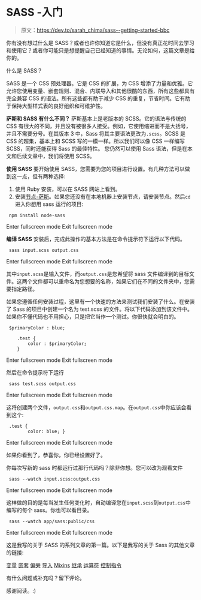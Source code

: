 # SASS -入门

> 原文：<https://dev.to/sarah_chima/sass--getting-started-bbc>

你有没有想过什么是 SASS？或者也许你知道它是什么，但没有真正花时间去学习和使用它？或者你可能只是想提醒自己已经知道的事情。无论如何，这篇文章是给你的。

什么是 SASS？

SASS 是一个 CSS 预处理器。它是 CSS 的扩展，为 CSS 增添了力量和优雅。它允许您使用变量、嵌套规则、混合、内联导入和其他很酷的东西，所有这些都具有完全兼容 CSS 的语法。所有这些都有助于减少 CSS 的重复，节省时间。它有助于保持大型样式表的良好组织和可维护性。

**萨斯和 SASS 有什么不同？**
萨斯基本上是老版本的 SCSS。它的语法与传统的 CSS 有很大的不同，并且没有被很多人接受。例如，它使用缩进而不是大括号，并且不需要分号。在其版本 3 中，Sass 将其主要语法更改为`.scss`。SCSS 是 CSS 的超集，基本上和 SCSS 写的一模一样。所以我们可以像 CSS 一样编写 SCSS，同时还能获得 Sass 的最佳特性。
您仍然可以使用 Sass 语法，但是在本文和后续文章中，我们将使用 SCSS。

**使用 SASS**
要开始使用 SASS，您需要为您的项目进行设置。有几种方法可以做到这一点，但有两种选择:

1.  使用 Ruby 安装，可以在 SASS 网站上看到。
2.  安装[节点-萨斯](https://www.npmjs.com/package/node-sass)。如果您还没有在本地机器上安装节点，请安装节点。然后`cd`进入你想用 sass 运行的项目:

```
 npm install node-sass 
```

Enter fullscreen mode Exit fullscreen mode

**编译 SASS** 安装后，完成此操作的基本方法是在命令提示符下运行以下代码。

```
 sass input.scss output.css 
```

Enter fullscreen mode Exit fullscreen mode

其中`input.scss`是输入文件，而`output.css`是您希望将 sass 文件编译到的目标文件。这两个文件都可以重命名为您想要的名称，如果它们在不同的文件夹中，您需要指定路径。

如果您遵循任何安装过程，这里有一个快速的方法来测试我们安装了什么。在安装了 Sass 的项目中创建一个名为 test.scss 的文件。将以下代码添加到该文件中。如果你不懂代码也不用担心，只是把它当作一个测试。你很快就会明白的。

```
 $primaryColor : blue;

    .test {
        color : $primaryColor;
    } 
```

Enter fullscreen mode Exit fullscreen mode

然后在命令提示符下运行

```
 sass test.scss output.css 
```

Enter fullscreen mode Exit fullscreen mode

这将创建两个文件，`output.css`和`output.css.map`。在`output.css`中你应该会看到这个:

```
 .test {
        color: blue; } 
```

Enter fullscreen mode Exit fullscreen mode

如果你看到了，恭喜你，你已经设置好了。

你每次写新的 sass 时都运行过那行代码吗？除非你想。您可以改为观看文件

```
 sass --watch input.scss:output.css 
```

Enter fullscreen mode Exit fullscreen mode

这样做的目的是每当发生任何变化时，自动编译您在`input.scss`到`output.css`中编写的每个 sass。你也可以看目录。

```
 sass --watch app/sass:public/css 
```

Enter fullscreen mode Exit fullscreen mode

这是我写的关于 SASS 的系列文章的第一篇。以下是我写的关于 Sass 的其他文章的链接:

[变量](https://dev.to/sarah_chima/sass-variables-2pb)
[嵌套](https://dev.to/sarah_chima/nesting-in-sass-bme)
[偏旁](https://dev.to/sarah_chima/using-sass-partials-7mh)
[导入](https://dev.to/sarah_chima/using-sass-partials-7mh)
[Mixins](https://dev.to/sarah_chima/sass-mixins-19a)
[继承](https://dev.to/sarah_chima/the-goodness-of-sass-inheritance-5hm)
[运算符](https://dev.to/sarah_chima/sass-operators-56f)
[控制指令](https://dev.to/sarah_chima/sass-control-directives-6hk)

有什么问题或补充吗？留下评论。

感谢阅读。:)